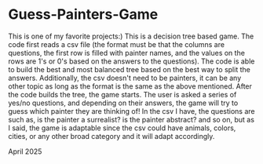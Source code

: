 # Guess-Painters-Game
This is one of my favorite projects:) This is a decision tree based game. The code first reads a csv file (the format must be that the columns are questions, the first row is filled with painter names, and the values on the rows are 1's or 0's based on the answers to the questions). The code is able to build the best and most balanced tree based on the best way to split the answers. Additionally, the csv doesn't need to be painters, it can be any other topic as long as the format is the same as the above mentioned. After the code builds the tree, the game starts. The user is asked a series of yes/no questions, and depending on their answers, the game will try to guess which painter they are thinking of! In the csv I have, the questions are such as, is the painter a surrealist? is the painter abstract? and so on, but as I said, the game is adaptable since the csv could have animals, colors, cities, or any other broad category and it will adapt accordingly. 

April 2025
